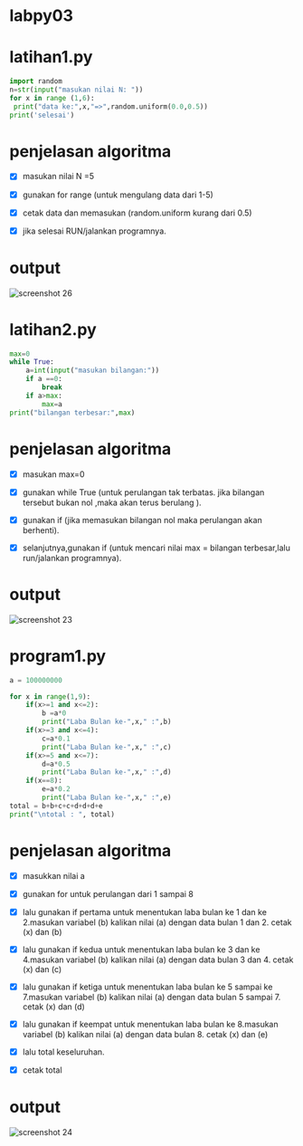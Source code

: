 # labpy03
# **latihan1.py**
```python
import random
n=str(input("masukan nilai N: "))
for x in range (1,6):
 print("data ke:",x,"=>",random.uniform(0.0,0.5))
print('selesai')
```
# **penjelasan algoritma**

- [x] masukan nilai N =5

- [x] gunakan for range (untuk mengulang data dari 1-5)

- [x] cetak data dan memasukan (random.uniform kurang dari 0.5)

- [x] jika selesai RUN/jalankan programnya.

# **output**
![screenshot 26](https://user-images.githubusercontent.com/46512724/52929877-c1154700-3378-11e9-98c2-b70862ae0ed4.png)

# **latihan2.py**
```python
max=0
while True:
	a=int(input("masukan bilangan:"))
	if a ==0:
		break
	if a>max:
		max=a
print("bilangan terbesar:",max)
```
# **penjelasan algoritma**
- [x] masukan max=0

- [x] gunakan while True (untuk perulangan tak terbatas. jika bilangan tersebut bukan nol ,maka akan terus berulang ).

- [x] gunakan if (jika memasukan bilangan nol maka perulangan  akan berhenti).

- [x] selanjutnya,gunakan if (untuk mencari nilai max = bilangan terbesar,lalu run/jalankan programnya).

# **output**

![screenshot 23](https://user-images.githubusercontent.com/46512724/52930177-08500780-337a-11e9-8658-ba76fe9c3aec.png)


# **program1.py**
```python
a = 100000000

for x in range(1,9):
    if(x>=1 and x<=2):
        b =a*0
        print("Laba Bulan ke-",x," :",b)
    if(x>=3 and x<=4):
        c=a*0.1
        print("Laba Bulan ke-",x," :",c)
    if(x>=5 and x<=7):
        d=a*0.5
        print("Laba Bulan ke-",x," :",d)
    if(x==8):
        e=a*0.2
        print("Laba Bulan ke-",x," :",e)
total = b+b+c+c+d+d+d+e
print("\ntotal : ", total)     
```
# **penjelasan algoritma**
- [x] masukkan nilai a

- [x] gunakan for untuk perulangan dari 1 sampai 8

- [x] lalu gunakan if pertama untuk menentukan laba bulan ke 1 dan ke 2.masukan variabel (b) kalikan nilai (a) dengan data bulan 1 dan 2.
cetak (x) dan (b)

- [x] lalu gunakan if kedua untuk menentukan laba bulan ke 3 dan ke 4.masukan variabel (b) kalikan nilai (a) dengan data bulan 3 dan 4.
cetak (x) dan (c)

- [x] lalu gunakan if ketiga untuk menentukan laba bulan ke 5 sampai ke 7.masukan variabel (b) kalikan nilai (a) dengan data bulan 5 sampai 7.
cetak (x) dan (d)

- [x] lalu gunakan if keempat untuk menentukan laba bulan ke 8.masukan variabel (b) kalikan nilai (a) dengan data bulan 8.
cetak (x) dan (e)

- [x] lalu total keseluruhan.

- [x] cetak total



# **output**
![screenshot 24](https://user-images.githubusercontent.com/46512724/52929895-d5594400-3378-11e9-8e0d-5cf9b69ef337.png)

